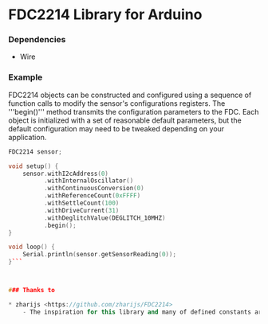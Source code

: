 # FDC2214 Library for Arduino

### Dependencies
* Wire

### Example
FDC2214 objects can be constructed and configured using a sequence of function calls to modify the sensor's configurations registers. The '''begin()''' method transmits the configuration parameters to the FDC. Each object is initialized with a set of reasonable default parameters, but the default configuration may need to be tweaked depending on your application.

```c++
FDC2214 sensor;

void setup() {
    sensor.withI2cAddress(0)
          .withInternalOscillator()
          .withContinuousConversion(0)
          .withReferenceCount(0xFFFF)
          .withSettleCount(100)
          .withDriveCurrent(31)
          .withDeglitchValue(DEGLITCH_10MHZ)
          .begin();
}

void loop() {
    Serial.println(sensor.getSensorReading(0));
}```



### Thanks to

* zharijs <https://github.com/zharijs/FDC2214>
    - The inspiration for this library and many of defined constants are borrowed directly from the linked FDC2214 library. My implementation aims to rewrite and improve this          library to provide greater readability and flexibility. 